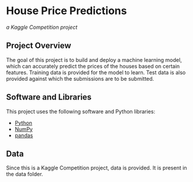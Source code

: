 # House Price Predictions
*a Kaggle Competition project*

## Project Overview
The goal of this project is to build and deploy a machine learning model, which can accurately predict the prices of the houses based on certain features.
Training data is provided for the model to learn. 
Test data is also provided against which the submissions are to be submitted.

## Software and Libraries

This project uses the following software and Python libraries:

* [Python](https://www.python.org/downloads/release/python-364/)
* [NumPy](http://www.numpy.org/)
* [pandas](https://pandas.pydata.org/)

## Data
Since this is a Kaggle Competition project, data is provided. It is present in the data folder.